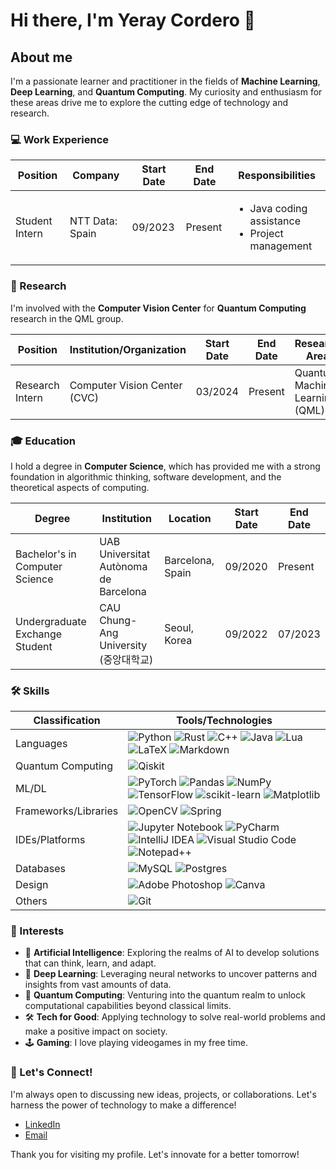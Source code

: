 # Hi there, I'm Yeray Cordero 👋

## About me

I'm a passionate learner and practitioner in the fields of **Machine Learning**, **Deep Learning**, and **Quantum Computing**. My curiosity and enthusiasm for these areas drive me to explore the cutting edge of technology and research.

### 💻 Work Experience

| Position        | Company          | Start Date | End Date   | Responsibilities                                                    
|-----------------|------------------|------------|------------|---------------------------------------------------------------------
| Student Intern  | NTT Data: Spain  | 09/2023    | Present    | <ul><li>Java coding assistance</li><li>Project management</li></ul> 


### 🔬 Research

I'm involved with the **Computer Vision Center** for **Quantum Computing** research in the QML group.

| Position        | Institution/Organization       | Start Date | End Date   | Research Area                  
|-----------------|--------------------------------|------------|------------|--------------------------------
| Research Intern | Computer Vision Center (CVC)   | 03/2024    | Present    | Quantum Machine Learning (QML) 

### 🎓 Education

I hold a degree in **Computer Science**, which has provided me with a strong foundation in algorithmic thinking, software development, and the theoretical aspects of computing.

| Degree           | Institution                        | Location      | Start Date | End Date   
|------------------|------------------------------------|---------------|------------|------------
| Bachelor's in Computer Science | UAB Universitat Autònoma de Barcelona | Barcelona, Spain | 09/2020    | Present    
| Undergraduate Exchange Student | CAU Chung-Ang University (중앙대학교)     | Seoul, Korea         | 09/2022    | 07/2023   


### 🛠️ Skills

| Classification    | Tools/Technologies                                                                                                                                                     |
|-------------------|------------------------------------------------------------------------------------------------------------------------------------------------------------------------|
| Languages | ![Python](https://img.shields.io/badge/PyThon-3670A0.svg?style=for-the-badge&logo=Python&logoColor=ffdd54) ![Rust](https://img.shields.io/badge/rust-%23000000.svg?style=for-the-badge&logo=rust&logoColor=white) ![C++](https://img.shields.io/badge/c++-%2300599C.svg?style=for-the-badge&logo=c%2B%2B&logoColor=white) ![Java](https://img.shields.io/badge/java-%23ED8B00.svg?style=for-the-badge&logo=openjdk&logoColor=white)  ![Lua](https://img.shields.io/badge/lua-%232C2D72.svg?style=for-the-badge&logo=lua&logoColor=white) ![LaTeX](https://img.shields.io/badge/latex-%23008080.svg?style=for-the-badge&logo=latex&logoColor=white) ![Markdown](https://img.shields.io/badge/markdown-%23000000.svg?style=for-the-badge&logo=markdown&logoColor=white) |
| Quantum Computing | ![Qiskit](https://img.shields.io/badge/Qiskit-%236929C4.svg?style=for-the-badge&logo=Qiskit&logoColor=white)                                                                                       |
| ML/DL             | ![PyTorch](https://img.shields.io/badge/PyTorch-%23EE4C2C.svg?style=for-the-badge&logo=PyTorch&logoColor=white) ![Pandas](https://img.shields.io/badge/pandas-%23150458.svg?style=for-the-badge&logo=pandas&logoColor=white) ![NumPy](https://img.shields.io/badge/numpy-%23013243.svg?style=for-the-badge&logo=numpy&logoColor=white) ![TensorFlow](https://img.shields.io/badge/TensorFlow-%23FF6F00.svg?style=for-the-badge&logo=TensorFlow&logoColor=white) ![scikit-learn](https://img.shields.io/badge/scikit--learn-%23F7931E.svg?style=for-the-badge&logo=scikit-learn&logoColor=white) ![Matplotlib](https://img.shields.io/badge/Matplotlib-%23ffffff.svg?style=for-the-badge&logo=Matplotlib&logoColor=black) |
| Frameworks/Libraries | ![OpenCV](https://img.shields.io/badge/opencv-%23white.svg?style=for-the-badge&logo=opencv&logoColor=white) ![Spring](https://img.shields.io/badge/spring-%236DB33F.svg?style=for-the-badge&logo=spring&logoColor=white) |
| IDEs/Platforms | ![Jupyter Notebook](https://img.shields.io/badge/jupyter-%23FA0F00.svg?style=for-the-badge&logo=jupyter&logoColor=white) ![PyCharm](https://img.shields.io/badge/pycharm-143?style=for-the-badge&logo=pycharm&logoColor=black&color=black&labelColor=green) ![IntelliJ IDEA](https://img.shields.io/badge/IntelliJIDEA-000000.svg?style=for-the-badge&logo=intellij-idea&logoColor=white) ![Visual Studio Code](https://img.shields.io/badge/Visual%20Studio%20Code-0078d7.svg?style=for-the-badge&logo=visual-studio-code&logoColor=white) ![Notepad++](https://img.shields.io/badge/Notepad++-90E59A.svg?style=for-the-badge&logo=notepad%2b%2b&logoColor=black) |
| Databases | ![MySQL](https://img.shields.io/badge/mysql-4479A1.svg?style=for-the-badge&logo=mysql&logoColor=white) ![Postgres](https://img.shields.io/badge/postgres-%23316192.svg?style=for-the-badge&logo=postgresql&logoColor=white) |
| Design | ![Adobe Photoshop](https://img.shields.io/badge/adobe%20photoshop-%2331A8FF.svg?style=for-the-badge&logo=adobe%20photoshop&logoColor=white) ![Canva](https://img.shields.io/badge/Canva-%2300C4CC.svg?style=for-the-badge&logo=Canva&logoColor=white) |
| Others | ![Git](https://img.shields.io/badge/git-%23F05033.svg?style=for-the-badge&logo=git&logoColor=white) |

### 💜 Interests

- 🤖 **Artificial Intelligence**: Exploring the realms of AI to develop solutions that can think, learn, and adapt.
- 🚀 **Deep Learning**: Leveraging neural networks to uncover patterns and insights from vast amounts of data.
- 🌌 **Quantum Computing**: Venturing into the quantum realm to unlock computational capabilities beyond classical limits.
- 🛠️ **Tech for Good**: Applying technology to solve real-world problems and make a positive impact on society.
- 🕹️ **Gaming**: I love playing videogames in my free time.

### 📧 Let's Connect!

I'm always open to discussing new ideas, projects, or collaborations. Let's harness the power of technology to make a difference!

- [LinkedIn](https://www.linkedin.com/in/yeray142/)
- [Email](mailto:yeray142@pm.me)

Thank you for visiting my profile. Let's innovate for a better tomorrow!
